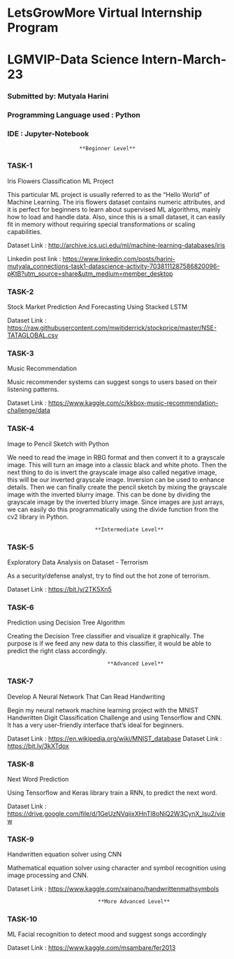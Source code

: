 # LetsGrowMore Virtual Internship Program

# LGMVIP-Data Science Intern-March-23

### Submitted by: Mutyala Harini

### Programming Language used : Python

### IDE : Jupyter-Notebook

                           **Beginner Level**                      

### TASK-1

Iris Flowers Classification ML Project

This particular ML project is usually referred to as the “Hello World” of Machine Learning. The iris flowers dataset contains numeric attributes, and it is perfect for beginners to learn about supervised ML algorithms, mainly how to load and handle data. Also, since this is a small dataset, it can easily fit in memory without requiring special transformations or scaling capabilities.

Dataset Link : http://archive.ics.uci.edu/ml/machine-learning-databases/iris

Linkedin post link : https://www.linkedin.com/posts/harini-mutyala_connections-task1-datascience-activity-7038111287586820096-pKtB?utm_source=share&utm_medium=member_desktop

### TASK-2
Stock Market Prediction And Forecasting Using Stacked LSTM

Dataset Link : https://raw.githubusercontent.com/mwitiderrick/stockprice/master/NSE-TATAGLOBAL.csv

### TASK-3
Music Recommendation

Music recommender systems can suggest songs to users based on their listening patterns.

Dataset Link : https://www.kaggle.com/c/kkbox-music-recommendation-challenge/data

### TASK-4

Image to Pencil Sketch with Python

We need to read the image in RBG format and then convert it to a grayscale image. This will turn an image into a classic black and white photo. Then the next thing to do is invert the grayscale image also called negative image, this will be our inverted grayscale image. Inversion can be used to enhance details. Then we can finally create the pencil sketch by mixing the grayscale image with the inverted blurry image. This can be done by dividing the grayscale image by the inverted blurry image. Since images are just arrays, we can easily do this programmatically using the divide function from the cv2 library in Python.

                                **Intermediate Level**    

### TASK-5

Exploratory Data Analysis on Dataset - Terrorism

As a security/defense analyst, try to find out the hot zone of terrorism.

Dataset Link : https://bit.ly/2TK5Xn5

### TASK-6

Prediction using Decision Tree Algorithm

Creating the Decision Tree classifier and visualize it graphically. The purpose is if we feed any new data to this classifier, it would be able to predict the right class accordingly.

                                    **Advanced Level**

### TASK-7

Develop A Neural Network That Can Read Handwriting

Begin my neural network machine learning project with the MNIST Handwritten Digit Classification Challenge and using Tensorflow and CNN. It has a very user-friendly interface that’s ideal for beginners.

Dataset Link : https://en.wikipedia.org/wiki/MNIST_database
Dataset Link : https://bit.ly/3kXTdox

### TASK-8

Next Word Prediction

Using Tensorflow and Keras library train a RNN, to predict the next word.

Dataset Link : https://drive.google.com/file/d/1GeUzNVqiixXHnTl8oNiQ2W3CynX_lsu2/view

### TASK-9

Handwritten equation solver using CNN

Mathematical equation solver using character and symbol recognition using image processing and CNN.

Dataset Link : https://www.kaggle.com/xainano/handwrittenmathsymbols

                                 **More Advanced Level**

### TASK-10

ML Facial recognition to detect mood and suggest songs accordingly

Dataset Link : https://www.kaggle.com/msambare/fer2013
